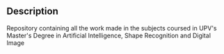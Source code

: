 ## Description

Repository containing all the work made in the subjects coursed in UPV's Master's Degree in Artificial Intelligence, Shape Recognition and Digital Image